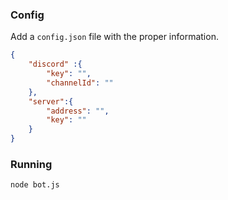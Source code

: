 ### Config

Add a `config.json` file with the proper information.

```json
{
	"discord" :{
		"key": "",
		"channelId": ""
	},
	"server":{
		"address": "",
		"key": ""
	}
}
```

### Running

`node bot.js`
